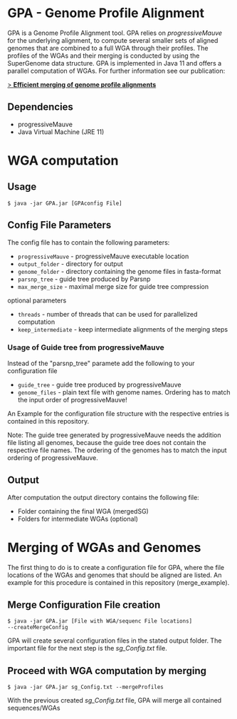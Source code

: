 # GPA - Genome Profile Alignment

GPA is a Genome Profile Alignment tool. GPA relies on *progressiveMauve* for the underlying alignment, to compute several smaller sets of aligned genomes that are combined to a full WGA through their profiles. The profiles of the WGAs and their merging is conducted by using the SuperGenome data structure. GPA is implemented in Java 11 and offers a parallel computation of WGAs. For further information see our publication:


[> **Efficient merging of genome profile alignments** ](https://academic.oup.com/bioinformatics/article/35/14/i71/5529231)


## Dependencies

* progressiveMauve
* Java Virtual Machine (JRE 11)

# WGA computation

## Usage

<code>$ java -jar GPA.jar [GPAconfig File]</code>


## Config File Parameters

The config file has to contain the following parameters:

* <code>progressiveMauve</code> - progressiveMauve executable location
* <code>output_folder</code> - directory for output 
* <code>genome_folder</code> - directory containing the genome files in fasta-format
* <code>parsnp_tree</code> - guide tree produced by Parsnp
* <code>max_merge_size</code> - maximal merge size for guide tree compression 

optional parameters

* <code>threads</code> - number of threads that can be used for parallelized computation
* <code>keep_intermediate</code> - keep intermediate alignments of the merging steps


### Usage of Guide tree from progressiveMauve

Instead of the "parsnp_tree" paramete add the following to your configuration file
* <code>guide_tree</code> - guide tree produced by progressiveMauve
* <code>genome_files</code> - plain text file with genome names. Ordering has to match the input order of progressiveMauve!

An Example for the configuration file structure with the respective entries is contained in this repository.

Note: The guide tree generated by progressiveMauve needs the addition file listing all genomes, because the guide tree does not contain the respective file names. The ordering of the genomes has to match the input ordering of progressiveMauve.


## Output

After computation the output directory contains the following file:

* Folder containing the final WGA (mergedSG)
* Folders for intermediate WGAs (optional)

# Merging of WGAs and Genomes

The first thing to do is to create a configuration file for GPA, where the file locations of the WGAs and genomes that should be aligned are listed. An example for this procedure is contained in this repository (merge_example).

## Merge Configuration File creation

<code>$ java -jar GPA.jar [File with WGA/sequenc File locations] --createMergeConfig</code>

GPA will create several configuration files in the stated output folder. The important file for the next step is the *sg_Config.txt* file.

## Proceed with WGA computation by merging

<code>$ java -jar GPA.jar sg_Config.txt --mergeProfiles</code>

With the previous created *sg_Config.txt* file, GPA will merge all contained sequences/WGAs